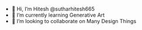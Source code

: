 - 👋 Hi, I’m Hitesh @sutharhitesh665
- 🌱 I’m currently learning Generative Art
- 💞️ I’m looking to collaborate on Many Design Things

<!---
sutharhitesh665/sutharhitesh665 is a ✨ special ✨ repository because its `README.md` (this file) appears on your GitHub profile.
You can click the Preview link to take a look at your changes.
--->
